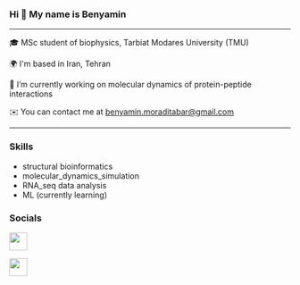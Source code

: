 ### Hi 👋 My name is Benyamin 

<hr>

🎓  MSc student of biophysics, Tarbiat Modares University (TMU)

🌍  I'm based in Iran, Tehran

🔭  I’m currently working on molecular dynamics of protein-peptide interactions

✉️  You can contact me at benyamin.moraditabar@gmail.com

<hr>

### Skills
* structural bioinformatics
* molecular_dynamics_simulation
* RNA_seq data analysis
* ML (currently learning)

### Socials
<a href="https://www.linkedin.com/in/benyamin-moraditabar" target="_blank" rel="noreferrer"><img src="https://raw.githubusercontent.com/danielcranney/readme-generator/main/public/icons/socials/linkedin.svg" width="32" height="32" /></a>


<a href="https://www.researchgate.net/profile/Benyamin-Moraditabar" target="_blank" rel="noreferrer">
  <img src="URL_TO_RESEARCHGATE_ICON" width="32" height="32" />
</a>
